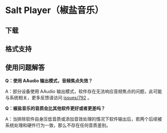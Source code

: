 # Salt Player（椒盐音乐）

## 下载

## 格式支持



## 使用问题解答

**Q：使用 AAudio 输出模式，音频焦点失效？**

A：部分设备使用 AAudio 输出模式，软件存在无法响应音频焦点的问题，此可能与系统相关，更多反馈请访问 [issues/792](https://github.com/Moriafly/SaltPlayerSource/issues/792) 。

**Q：椒盐音乐的音质会比其他软件更好或者更差吗？**

A：当排除软件自身压低音质或添加音效处理的情况下软件输出后，若两个后续被系统处理和硬件行为一致，那么不存在任何音质差别。